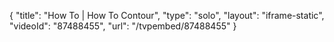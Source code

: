 {
    "title": "How To | How To Contour",
    "type": "solo",
    "layout": "iframe-static",
    "videoId": "87488455",
    "url": "\/tvpembed\/87488455"
}